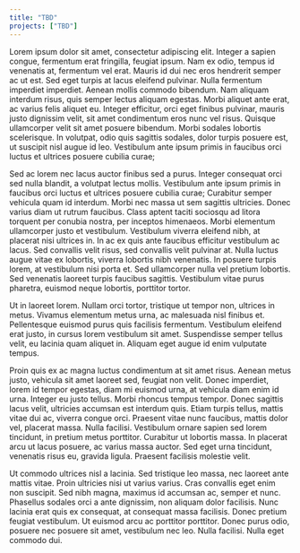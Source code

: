 ```yaml
---
title: "TBD"
projects: ["TBD"]
---
```


Lorem ipsum dolor sit amet, consectetur adipiscing elit. Integer a sapien congue, fermentum erat fringilla, feugiat ipsum. Nam ex odio, tempus id venenatis at, fermentum vel erat. Mauris id dui nec eros hendrerit semper ac ut est. Sed eget turpis at lacus eleifend pulvinar. Nulla fermentum imperdiet imperdiet. Aenean mollis commodo bibendum. Nam aliquam interdum risus, quis semper lectus aliquam egestas. Morbi aliquet ante erat, ac varius felis aliquet eu. Integer efficitur, orci eget finibus pulvinar, mauris justo dignissim velit, sit amet condimentum eros nunc vel risus. Quisque ullamcorper velit sit amet posuere bibendum. Morbi sodales lobortis scelerisque. In volutpat, odio quis sagittis sodales, dolor turpis posuere est, ut suscipit nisl augue id leo. Vestibulum ante ipsum primis in faucibus orci luctus et ultrices posuere cubilia curae;

Sed ac lorem nec lacus auctor finibus sed a purus. Integer consequat orci sed nulla blandit, a volutpat lectus mollis. Vestibulum ante ipsum primis in faucibus orci luctus et ultrices posuere cubilia curae; Curabitur semper vehicula quam id interdum. Morbi nec massa ut sem sagittis ultricies. Donec varius diam ut rutrum faucibus. Class aptent taciti sociosqu ad litora torquent per conubia nostra, per inceptos himenaeos. Morbi elementum ullamcorper justo et vestibulum. Vestibulum viverra eleifend nibh, at placerat nisi ultrices in. In ac ex quis ante faucibus efficitur vestibulum ac lacus. Sed convallis velit risus, sed convallis velit pulvinar at. Nulla luctus augue vitae ex lobortis, viverra lobortis nibh venenatis. In posuere turpis lorem, at vestibulum nisi porta et. Sed ullamcorper nulla vel pretium lobortis. Sed venenatis laoreet turpis faucibus sagittis. Vestibulum vitae purus pharetra, euismod neque lobortis, porttitor tortor.

Ut in laoreet lorem. Nullam orci tortor, tristique ut tempor non, ultrices in metus. Vivamus elementum metus urna, ac malesuada nisl finibus et. Pellentesque euismod purus quis facilisis fermentum. Vestibulum eleifend erat justo, in cursus lorem vestibulum sit amet. Suspendisse semper tellus velit, eu lacinia quam aliquet in. Aliquam eget augue id enim vulputate tempus.

Proin quis ex ac magna luctus condimentum at sit amet risus. Aenean metus justo, vehicula sit amet laoreet sed, feugiat non velit. Donec imperdiet, lorem id tempor egestas, diam mi euismod urna, at vehicula diam enim id urna. Integer eu justo tellus. Morbi rhoncus tempus tempor. Donec sagittis lacus velit, ultricies accumsan est interdum quis. Etiam turpis tellus, mattis vitae dui ac, viverra congue orci. Praesent vitae nunc faucibus, mattis dolor vel, placerat massa. Nulla facilisi. Vestibulum ornare sapien sed lorem tincidunt, in pretium metus porttitor. Curabitur ut lobortis massa. In placerat arcu ut lacus posuere, ac varius massa auctor. Sed eget urna tincidunt, venenatis risus eu, gravida ligula. Praesent facilisis molestie velit.

Ut commodo ultrices nisl a lacinia. Sed tristique leo massa, nec laoreet ante mattis vitae. Proin ultricies nisi ut varius varius. Cras convallis eget enim non suscipit. Sed nibh magna, maximus id accumsan ac, semper et nunc. Phasellus sodales orci a ante dignissim, non aliquam dolor facilisis. Nunc lacinia erat quis ex consequat, at consequat massa facilisis. Donec pretium feugiat vestibulum. Ut euismod arcu ac porttitor porttitor. Donec purus odio, posuere nec posuere sit amet, vestibulum nec leo. Nulla facilisi. Nulla eget commodo dui.
